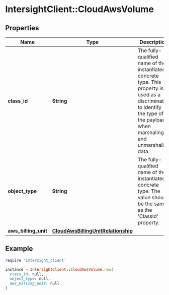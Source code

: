 # IntersightClient::CloudAwsVolume

## Properties

| Name | Type | Description | Notes |
| ---- | ---- | ----------- | ----- |
| **class_id** | **String** | The fully-qualified name of the instantiated, concrete type. This property is used as a discriminator to identify the type of the payload when marshaling and unmarshaling data. | [default to &#39;cloud.AwsVolume&#39;] |
| **object_type** | **String** | The fully-qualified name of the instantiated, concrete type. The value should be the same as the &#39;ClassId&#39; property. | [default to &#39;cloud.AwsVolume&#39;] |
| **aws_billing_unit** | [**CloudAwsBillingUnitRelationship**](CloudAwsBillingUnitRelationship.md) |  | [optional] |

## Example

```ruby
require 'intersight_client'

instance = IntersightClient::CloudAwsVolume.new(
  class_id: null,
  object_type: null,
  aws_billing_unit: null
)
```

